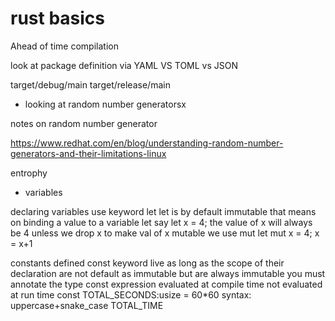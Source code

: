 


# rust basics


Ahead of time compilation

look at package definition via YAML VS TOML vs JSON


target/debug/main 
target/release/main


* looking at random number generatorsx

notes on random number generator


https://www.redhat.com/en/blog/understanding-random-number-generators-and-their-limitations-linux

entrophy



* variables


declaring variables use keyword let 
let is by default immutable
that means on binding a value to a variable 
let say let x = 4;
the value of x will always be 4 unless we drop x
to make val of x mutable we use mut 
let mut x = 4;
x = x+1

constants defined const keyword live as long as the scope  of their declaration
are not default as immutable but are always immutable
you must annotate the type
const expression evaluated at compile time not evaluated at run time
const TOTAL_SECONDS:usize = 60*60
syntax: uppercase+snake_case
TOTAL_TIME